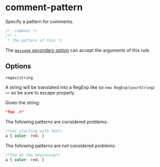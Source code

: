# comment-pattern

Specify a pattern for comments.

<!-- prettier-ignore -->
```css
/*  comment */
/** ↑
 * The pattern of this */
```

The [`message` secondary option](https://github.com/stylelint/stylelint/tree/15.10.1/docs/user-guide/configure.md#message) can accept the arguments of this rule.

## Options

`regex|string`

A string will be translated into a RegExp like so `new RegExp(yourString)` — so be sure to escape properly.

Given the string:

```json
"foo .+"
```

The following patterns are considered problems:

<!-- prettier-ignore -->
```css
/*not starting with foo*/
a { color: red; }
```

The following patterns are _not_ considered problems:

<!-- prettier-ignore -->
```css
/*foo at the beginning*/
a { color: red; }
```
